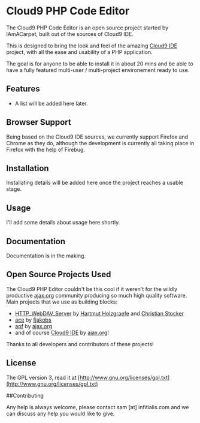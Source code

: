 # Cloud9 PHP Code Editor

The Cloud9 PHP Code Editor is an open source project started by IAmACarpet, built out of the sources of Cloud9 IDE.

This is designed to bring the look and feel of the amazing [Cloud9 IDE](http://github.com/ajaxorg/cloud9) project, with all the ease and usability of a PHP application.

The goal is for anyone to be able to install it in about 20 mins and be able to have a fully featured multi-user / multi-project environement ready to use.

## Features

  * A list will be added here later.

## Browser Support
Being based on the Cloud9 IDE sources, we currently support Firefox and Chrome as they do, although the development is currently all taking place in Firefox with the help of Firebug.


## Installation

Installating details will be added here once the project reaches a usable stage.
    
## Usage

I'll add some details about usage here shortly.

## Documentation

Documentation is in the making. 

## Open Source Projects Used

The Cloud9 PHP Editor couldn't be this cool if it weren't for the wildly productive [ajax.org] community producing so much high quality software.
Main projects that we use as building blocks:
  
  * [HTTP_WebDAV_Server](http://pear.php.net/package/HTTP_WebDAV_Server) by [Hartmut Holzgraefe](mailto:hholzgra@php.net) and [Christian Stocker](mailto:chregu@bitflux.ch)
  * [ace](http://github.com/ajaxorg/ace) by [fjakobs]
  * [apf](http://www.ajax.org) by [ajax.org]
  * and of course [Cloud9 IDE](http://github.com/ajaxorg/cloud9) by [ajax.org]!
  
Thanks to all developers and contributors of these projects! 

[fjakobs]: http://github.com/fjakobs
[javruben]: http://github.com/javruben
[mikedeboer]: http://github.com/mikedeboer
[ajax.org]: http://www.ajax.org/
[requireJS]: http://requirejs.org/

## License

The GPL version 3, read it at [http://www.gnu.org/licenses/gpl.txt](http://www.gnu.org/licenses/gpl.txt)

##Contributing

Any help is always welcome, please contact sam [at] infitialis.com and we can discuss any help you would like to give.